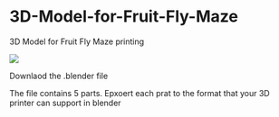 # 3D-Model-for-Fruit-Fly-Maze
3D Model for Fruit Fly Maze printing


![](Attachments/FlyMazeAssemblyAnimation.gif)  
 
Downlaod the .blender file

The file contains 5 parts.
Epxoert each prat to the format that your 3D printer can support in blender
